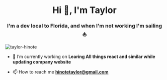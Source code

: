<h1 align="center">Hi 👋, I'm Taylor</h1>
<h3 align="center">I'm a dev local to Florida, and when I'm not working I'm sailing ⛵</h3>

<p align="left"> <img src="https://komarev.com/ghpvc/?username=taylor-hinote&label=Profile%20views&color=0e75b6&style=flat" alt="taylor-hinote" /> </p>

- 🔭 I’m currently working on **Learing All things react and similar while updating company website**

<!--
- 👨‍💻 All of my projects are available at [www.taylorhinote.com](www.taylorhinote.com)
-->
- 📫 How to reach me **hinotetaylor@gmail.com**




<!-- <p>&nbsp;<img align="center" src="https://github-readme-stats.vercel.app/api?username=taylor-hinote&show_icons=true&locale=en" alt="taylor-hinote" /></p>
 -->
